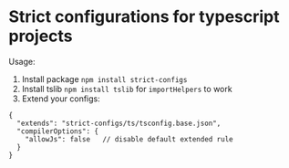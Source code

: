 # Strict configurations for typescript projects

Usage:

1. Install package `npm install strict-configs`
1. Install tslib `npm install tslib` for `importHelpers` to work
2. Extend your configs:

```
{
  "extends": "strict-configs/ts/tsconfig.base.json",
  "compilerOptions": {
    "allowJs": false   // disable default extended rule
  }
}
```
